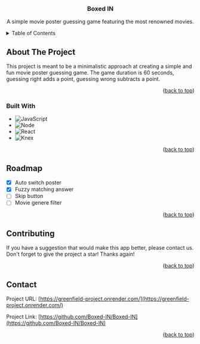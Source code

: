<!-- PROJECT LOGO -->
<br />
<div align="center">
    <h3 align="center">Boxed IN</h3>

  <p align="center">
    A simple movie poster guessing game featuring the most renowned movies.
  </p>
</div>



<!-- TABLE OF CONTENTS -->
<details>
  <summary>Table of Contents</summary>
  <ol>
    <li>
      <a href="#about-the-project">About The Project</a>
      <ul>
        <li><a href="#built-with">Built With</a></li>
      </ul>
    </li>
    <li><a href="#roadmap">Roadmap</a></li>
    <li><a href="#contributing">Contributing</a></li>
    <li><a href="#contact">Contact</a></li>
  </ol>
</details>



<!-- ABOUT THE PROJECT -->
## About The Project

This project is meant to be a minimalistic approach at creating a simple and fun movie poster guessing game. The game duration is 60 seconds, guessing right adds a point, guessing wrong subtracts a point. 

<p align="right">(<a href="#readme-top">back to top</a>)</p>


### Built With

* ![JavaScript](https://img.shields.io/badge/JavaScript-F7DF1E.svg?style=for-the-badge&logo=JavaScript&logoColor=black)
* ![Node](https://img.shields.io/badge/Node.js-339933.svg?style=for-the-badge&logo=nodedotjs&logoColor=white)
* ![React](https://img.shields.io/badge/React-61DAFB.svg?style=for-the-badge&logo=React&logoColor=black)
* ![Knex](https://img.shields.io/badge/Knex.js-D26B38.svg?style=for-the-badge&logo=knexdotjs&logoColor=white)







<p align="right">(<a href="#readme-top">back to top</a>)</p>


<!-- ROADMAP -->
## Roadmap

- [x] Auto switch poster
- [x] Fuzzy matching answer
- [ ] Skip button
- [ ] Movie genere filter

<p align="right">(<a href="#readme-top">back to top</a>)</p>

## Contributing

If you have a suggestion that would make this app better, please contact us.
Don't forget to give the project a star! Thanks again!

<p align="right">(<a href="#readme-top">back to top</a>)</p>


<!-- CONTACT -->
## Contact

Project URL: [https://greenfield-project.onrender.com/](https://greenfield-project.onrender.com/)

Project Link: [https://github.com/Boxed-IN/Boxed-IN](https://github.com/Boxed-IN/Boxed-IN)

<p align="right">(<a href="#readme-top">back to top</a>)</p>
